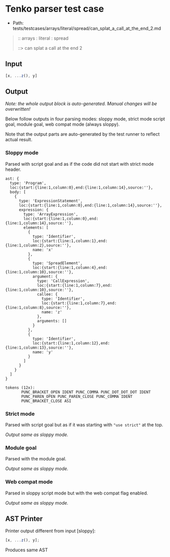 # Tenko parser test case

- Path: tests/testcases/arrays/literal/spread/can_splat_a_call_at_the_end_2.md

> :: arrays : literal : spread
>
> ::> can splat a call at the end 2

## Input

`````js
[x, ...z(), y]
`````

## Output

_Note: the whole output block is auto-generated. Manual changes will be overwritten!_

Below follow outputs in four parsing modes: sloppy mode, strict mode script goal, module goal, web compat mode (always sloppy).

Note that the output parts are auto-generated by the test runner to reflect actual result.

### Sloppy mode

Parsed with script goal and as if the code did not start with strict mode header.

`````
ast: {
  type: 'Program',
  loc:{start:{line:1,column:0},end:{line:1,column:14},source:''},
  body: [
    {
      type: 'ExpressionStatement',
      loc:{start:{line:1,column:0},end:{line:1,column:14},source:''},
      expression: {
        type: 'ArrayExpression',
        loc:{start:{line:1,column:0},end:{line:1,column:14},source:''},
        elements: [
          {
            type: 'Identifier',
            loc:{start:{line:1,column:1},end:{line:1,column:2},source:''},
            name: 'x'
          },
          {
            type: 'SpreadElement',
            loc:{start:{line:1,column:4},end:{line:1,column:10},source:''},
            argument: {
              type: 'CallExpression',
              loc:{start:{line:1,column:7},end:{line:1,column:10},source:''},
              callee: {
                type: 'Identifier',
                loc:{start:{line:1,column:7},end:{line:1,column:8},source:''},
                name: 'z'
              },
              arguments: []
            }
          },
          {
            type: 'Identifier',
            loc:{start:{line:1,column:12},end:{line:1,column:13},source:''},
            name: 'y'
          }
        ]
      }
    }
  ]
}

tokens (12x):
       PUNC_BRACKET_OPEN IDENT PUNC_COMMA PUNC_DOT_DOT_DOT IDENT
       PUNC_PAREN_OPEN PUNC_PAREN_CLOSE PUNC_COMMA IDENT
       PUNC_BRACKET_CLOSE ASI
`````

### Strict mode

Parsed with script goal but as if it was starting with `"use strict"` at the top.

_Output same as sloppy mode._

### Module goal

Parsed with the module goal.

_Output same as sloppy mode._

### Web compat mode

Parsed in sloppy script mode but with the web compat flag enabled.

_Output same as sloppy mode._

## AST Printer

Printer output different from input [sloppy]:

````js
[x, ...z(), y];
````

Produces same AST

